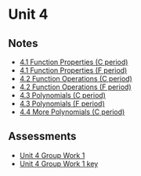 # Unit 4

## Notes

- <a href="../notes/PCHA_4.1_FunctionProperties_C.pdf">4.1 Function Properties (C period)</a>
- <a href="../notes/PCHA_4.1_FunctionProperties_F.pdf">4.1 Function Properties (F period)</a>
- <a href="../notes/PCHA_4.2_FunctionOperations_C.pdf">4.2 Function Operations (C period)</a>
- <a href="../notes/PCHA_4.2_FunctionOperations_F.pdf">4.2 Function Operations (F period)</a>
- <a href="../notes/PCHA_4.3_Polynomials_C.pdf">4.3 Polynomials (C period)</a>
- <a href="../notes/PCHA_4.3_Polynomials_F.pdf">4.3 Polynomials (F period)</a>
- <a href="../notes/PCHA_4.4_MorePolynomials_C.pdf">4.4 More Polynomials (C period)</a>

## Assessments

- <a href="../assessments/pcha_unit4_group_1.pdf">Unit 4 Group Work 1</a>
- <a href="../assessments/pcha_unit4_group_1_key.pdf">Unit 4 Group Work 1 key</a>


